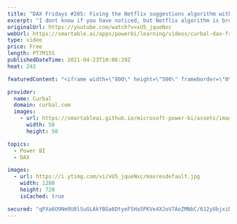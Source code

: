 ```yaml
---
title: "DAX Fridays #205: Fixing the Netflix suggestions algorithm with 🔥 DAX"
excerpt: "I dont know if you have noticed, but Netflix algorithm is broken, so today, we are going to fix it with some good old DAX :)  Chapters: 00:00 Intro 00:15 Explain the issue 01:00 Translate business req to IT req 02:15 DAX or Power Query? 03:30 Creating virtual table 05:00 Using virtual table in measure"
originalUrl: https://youtube.com/watch?v=xU5_jqueNxc
webUrl: https://smartable.ai/apps/powerbi/learning/videos/curbal-dax-fridays-205-fixing-the-netflix-suggestions-algorithm-with-dax/
type: video
price: Free
length: PT7M15S
publishedDateTime: 2021-04-23T10:06:29Z
heat: 243

featuredContent: "<iframe width=\"800\" height=\"500\" frameborder=\"0\" src=\"https://www.youtube.com/embed/xU5_jqueNxc\" allow=\"accelerometer; autoplay; encrypted-media; gyroscope; picture-in-picture\" allowfullscreen></iframe>"

provider:
  name: Curbal
  domain: curbal.com
  images:
    - url: https://smartableai.github.io/microsoft-power-bi/assets/images/organizations/curbal.com-50x50.jpg
      width: 50
      height: 50

topics:
  - Power BI
  - DAX

images:
  - url: https://i.ytimg.com/vi/xU5_jqueNxc/maxresdefault.jpg
    width: 1280
    height: 720
    isCached: true

secured: "qPXa6O9Nm9U8lSuGLAkYBGa6DtyeF5Ha5PKVe4XJoV7AoZMNbC/612yUbjxiNXkYU7TW27JLEhmexEsvK1N9/hBR80LvsduWYlTwQrZZ14oSnoOcIUfbW7r4E2jFXegUi5NmPZfwwIoxqSkL13YN0sqJWLBXAbRU6CNJa+/SM5c6pml+2xM5H3aHXDftFEFa7sYIuvs8Z/5AKaVBmcTMJAlObS2ZJoJjIj/eyuue6REdg5hSR8fHo5+pcpy0YKvXyPkfcr4RVu5U0OLaPkKsH1970p053M+0srL+zUulJdCGSdHHrj/Su1gF+qQvuTVvZfxZVQ3bseUdTy6pgn1ghRluuF6v30QK+8qbO0sv2E7jkG88pzubJvss0f1GRgzy2mr1bIS9ETXdNiQhMehRaHULzgrs1hg/ATD2r2de144=;wDwGa1ux5KNKSPOwpuCVKQ=="
---
```


